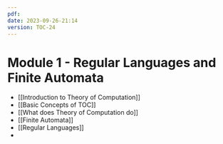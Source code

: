 ```yaml
---
pdf: 
date: 2023-09-26-21:14
version: TOC-24
---
```


# Module 1 - Regular Languages and Finite Automata

- [[Introduction to Theory of Computation]]
- [[Basic Concepts of TOC]]
- [[What does Theory of Computation do]]
- [[Finite Automata]]
- [[Regular Languages]]
- 